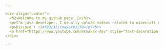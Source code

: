 ```yaml
---

<div align="center">
  <h2>Welcome to my github page! 👋</h2>
  <p>I'm java developer. I usually upload videos related to minecraft or streaming.</p><br>
  <p>Discord • ![#f03c15]snakeX#1250</p><br>
  <a href="https://www.youtube.com/@snakex-dev" style="text-decoration:none;">YouTube Channel</a>
</div>

---
```

